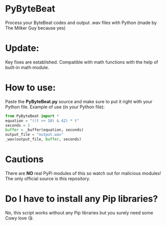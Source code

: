 # PyByteBeat
Process your ByteBeat codes and output .wav files with Python (made by The Milker Guy because yes)

# Update:
Key fixes are established.
Compatible with math functions with the help of built-in math module.

# How to use:
Paste the **PyByteBeat.py** source and make sure to put it right with your Python file.
Example of use (in your Python file):
```python
from PyByteBeat import *
equation = "((t >> 10) & 42) * t"
seconds = 5
buffer = _buffer(equation, seconds)
output_file = "output.wav"
_wav(output_file, buffer, seconds)
```

# Cautions
There are **NO** real PyPi modules of this so watch out for malicious modules! The only official source is this repository.

# Do I have to install any Pip libraries?
No, this script works without any Pip libraries but you surely need some Cowy love 😘.
